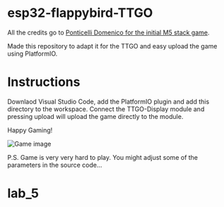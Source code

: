 # esp32-flappybird-TTGO

All the credits go to [Ponticelli Domenico for the initial M5 stack game](https://github.com/pcelli85/M5Stack_FlappyBird_game).

Made this repository to adapt it for the TTGO and easy upload the game using PlatformIO.

# Instructions
Downlaod Visual Studio Code, add the PlatformIO plugin and add this directory to the workspace.
Connect the TTGO-Display module and pressing upload will upload the game directly to the module.

Happy Gaming!

![Game image](https://github.com/rzeldent/esp32-flappybird-TTGO/blob/main/flappy_game.jpg)


P.S. Game is very very hard to play. You might adjust some of the parameters in the source code...
# lab_5
